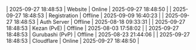 | 2025-09-27 18:48:53 | Website | Online | 2025-09-27 18:48:50 |
| 2025-09-27 18:48:53 | Registration | Offline | 2025-09-09 16:40:23 |
| 2025-09-27 18:48:53 | Auth Server | Offline | 2025-08-18 09:33:31 |
| 2025-09-27 18:48:53 | Kezan (PvE) | Offline | 2025-08-03 17:58:02 |
| 2025-09-27 18:48:53 | Gurubashi (PvP) | Offline | 2025-08-23 21:44:06 |
| 2025-09-27 18:48:53 | Cloudflare | Online | 2025-09-27 18:48:50 |
